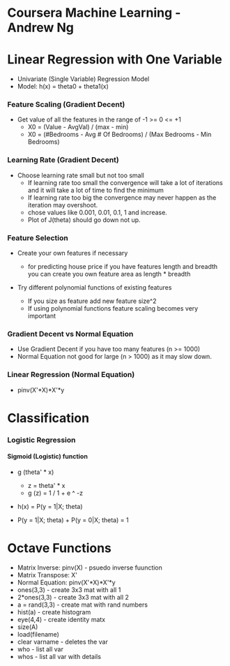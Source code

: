 Coursera Machine Learning - Andrew Ng
=====================================


# Linear Regression with One Variable
* Univariate (Single Variable) Regression Model
* Model: h(x) = theta0 + theta1(x) 


### Feature Scaling (Gradient Decent)
* Get value of all the features in the range of -1 >= 0 <= +1
	- X0 =  (Value - AvgVal) / (max - min) 
	- X0 = (#Bedrooms - Avg # Of Bedrooms) / (Max Bedrooms - Min Bedrooms)


### Learning Rate (Gradient Decent)
* Choose learning rate small but not too small
	- If learning rate too small the convergence will take a lot of iterations and it will take a lot of time to find the minimum
	- If learning rate too big the convergence may never happen as the iteration may overshoot.
	- chose values like 0.001, 0.01, 0.1, 1 and increase.
	- Plot of J(theta) should go down not up.


### Feature Selection
* Create your own features if necessary
	- for predicting house price if you have features length and breadth you can create you own feature area as length * breadth

* Try different polynomial functions of existing features 
	- If you size as feature add new feature size^2
	- If using polynomial functions feature scaling becomes very important


### Gradient Decent vs Normal Equation
* Use Gradient Decent if you have too many features (n >= 1000)
* Normal Equation not good for large (n > 1000) as it may slow down.



### Linear Regression (Normal Equation)
* pinv(X'*X)*X'*y



# Classification

### Logistic Regression
#### Sigmoid (Logistic) function
* g (theta' * x)
	- z = theta' * x
	- g (z) = 1 / 1 + e ^ -z

* h(x) = P(y = 1|X; theta)
* P(y = 1|X; theta) + P(y = 0|X; theta) = 1




# Octave Functions
* Matrix Inverse: 	pinv(X) - psuedo inverse fuunction
* Matrix Transpose: X'
* Normal Equation: pinv(X'*X)*X'*y
* ones(3,3) - create 3x3 mat with all 1
* 2*ones(3,3) - create 3x3 mat with all 2
* a = rand(3,3) - create mat with rand numbers
* hist(a) - create histogram
* eye(4,4) - create identity matx
* size(A)
* load(filename)
* clear varname - deletes the var
* who - list all var
* whos - list all var with details














